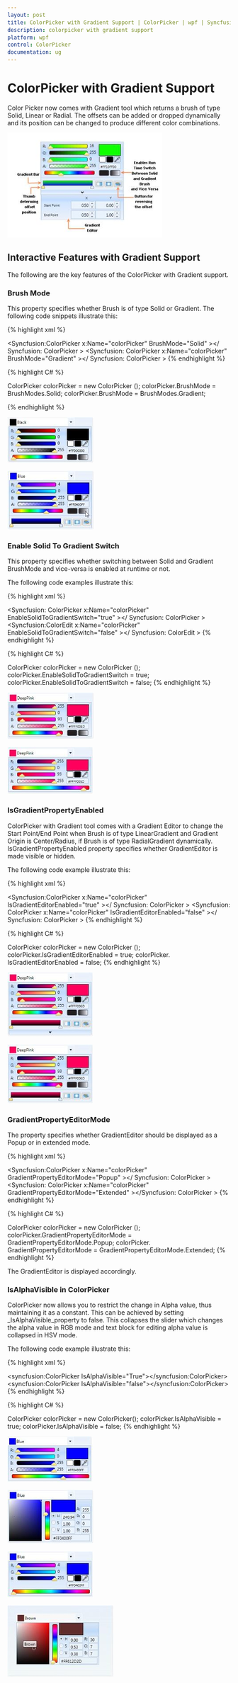 ```yaml
---
layout: post
title: ColorPicker with Gradient Support | ColorPicker | wpf | Syncfusion
description: colorpicker with gradient support
platform: wpf
control: ColorPicker
documentation: ug
---
```


# ColorPicker with Gradient Support

Color Picker now comes with Gradient tool which returns a brush of type Solid, Linear or Radial. The offsets can be added or dropped dynamically and its position can be changed to produce different color combinations.

![](ColorPicker-with-Gradient-Support_images/ColorPicker-with-Gradient-Support_img1.jpeg)



## Interactive Features with Gradient Support

The following are the key features of the ColorPicker with Gradient support.

### Brush Mode

This property specifies whether Brush is of type Solid or Gradient. The following code snippets illustrate this:

{% highlight xml %}


<Syncfusion:ColorPicker x:Name="colorPicker"  BrushMode="Solid"   ></  Syncfusion: ColorPicker >
<Syncfusion: ColorPicker x:Name="colorPicker"  BrushMode="Gradient"   ></  Syncfusion: ColorPicker >
{% endhighlight %}

{% highlight C# %}


ColorPicker colorPicker = new ColorPicker ();
colorPicker.BrushMode =  BrushModes.Solid;
colorPicker.BrushMode =  BrushModes.Gradient;

{% endhighlight %}



![](ColorPicker-with-Gradient-Support_images/ColorPicker-with-Gradient-Support_img2.jpeg)





![](ColorPicker-with-Gradient-Support_images/ColorPicker-with-Gradient-Support_img3.jpeg)





### Enable Solid To Gradient Switch

This property specifies whether switching between Solid and Gradient BrushMode and vice-versa is enabled at runtime or not.

The following code examples illustrate this:

{% highlight xml %}


<Syncfusion: ColorPicker x:Name="colorPicker"  EnableSolidToGradientSwitch="true"   ></  Syncfusion: ColorPicker >
<Syncfusion:ColorEdit x:Name="colorPicker"  EnableSolidToGradientSwitch="false"   ></  Syncfusion: ColorEdit >
{% endhighlight %}

{% highlight C# %}


ColorPicker colorPicker = new ColorPicker ();
colorPicker.EnableSolidToGradientSwitch =  true;
colorPicker.EnableSolidToGradientSwitch =  false;
{% endhighlight %}




![](ColorPicker-with-Gradient-Support_images/ColorPicker-with-Gradient-Support_img4.jpeg)





![](ColorPicker-with-Gradient-Support_images/ColorPicker-with-Gradient-Support_img5.jpeg)





### IsGradientPropertyEnabled

ColorPicker with Gradient tool comes with a Gradient Editor to change the Start Point/End Point when Brush is of type LinearGradient and Gradient Origin is Center/Radius, if Brush is of type RadialGradient dynamically.  IsGradientPropertyEnabled property specifies whether GradientEditor is made visible or hidden.

The following code example illustrate this:

{% highlight xml %}


<Syncfusion:ColorPicker x:Name="colorPicker"  IsGradientEditorEnabled="true"   ></  Syncfusion: ColorPicker >
<Syncfusion: ColorPicker x:Name="colorPicker"  IsGradientEditorEnabled="false"   ></  Syncfusion: ColorPicker >
{% endhighlight %}

{% highlight C# %}


ColorPicker colorPicker = new ColorPicker ();
colorPicker.IsGradientEditorEnabled =  true;
colorPicker. IsGradientEditorEnabled =  false;
{% endhighlight %}




![](ColorPicker-with-Gradient-Support_images/ColorPicker-with-Gradient-Support_img6.jpeg)





![](ColorPicker-with-Gradient-Support_images/ColorPicker-with-Gradient-Support_img7.jpeg)



### GradientPropertyEditorMode

The property specifies whether GradientEditor should be displayed as a Popup or in extended mode.

{% highlight xml %}


<Syncfusion:ColorPicker x:Name="colorPicker"    GradientPropertyEditorMode="Popup" ></ Syncfusion: ColorPicker >
<Syncfusion: ColorPicker x:Name="colorPicker"  GradientPropertyEditorMode="Extended"  ></Syncfusion: ColorPicker >
{% endhighlight %}

{% highlight C# %}



ColorPicker colorPicker = new ColorPicker ();
colorPicker.GradientPropertyEditorMode =  GradientPropertyEditorMode.Popup;
colorPicker. GradientPropertyEditorMode =  GradientPropertyEditorMode.Extended;
{% endhighlight %}


The GradientEditor is displayed accordingly.

### IsAlphaVisible in ColorPicker

ColorPicker now allows you to restrict the change in Alpha value, thus maintaining it as a constant. This can be achieved by setting _IsAlphaVisible_property to false. This collapses the slider which changes the alpha value in RGB mode and text block for editing alpha value is collapsed in HSV mode.

The following code example illustrate this:

{% highlight xml %}


<syncfusion:ColorPicker IsAlphaVisible="True"></syncfusion:ColorPicker> 
 <syncfusion:ColorPicker IsAlphaVisible="false"></syncfusion:ColorPicker>
{% endhighlight %}

{% highlight C# %}


ColorPicker colorPicker = new ColorPicker();
colorPicker.IsAlphaVisible = true;
colorPicker.IsAlphaVisible = false;
{% endhighlight %}


![](ColorPicker-with-Gradient-Support_images/ColorPicker-with-Gradient-Support_img8.jpeg)





![](ColorPicker-with-Gradient-Support_images/ColorPicker-with-Gradient-Support_img9.jpeg)





![](ColorPicker-with-Gradient-Support_images/ColorPicker-with-Gradient-Support_img10.jpeg)





![](ColorPicker-with-Gradient-Support_images/ColorPicker-with-Gradient-Support_img11.jpeg)



